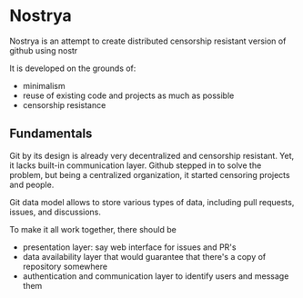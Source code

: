 # Nostrya

Nostrya is an attempt to create distributed censorship resistant
version of github using nostr

It is developed on the grounds of:

- minimalism
- reuse of existing code and projects as much as possible
- censorship resistance

## Fundamentals

Git by its design is already very decentralized and censorship
resistant.  Yet, it lacks built-in communication layer.  Github
stepped in to solve the problem, but being a centralized organization,
it started censoring projects and people.

Git data model allows to store various types of data, including pull
requests, issues, and discussions.

To make it all work together, there should be

- presentation layer: say web interface for issues and PR's
- data availability layer that would guarantee that there's a copy of
  repository somewhere
- authentication and communication layer to identify users and message
  them

